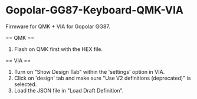 # Gopolar-GG87-Keyboard-QMK-VIA

Firmware for QMK + VIA for Gopolar GG87.

== QMK ==
1. Flash on QMK first with the HEX file.
   
== VIA ==
1. Turn on "Show Design Tab" within the 'settings' option in VIA.
2. Click on 'design' tab and make sure "Use V2 definitions (deprecated)" is selected.
3. Load the JSON file in "Load Draft Definition".
